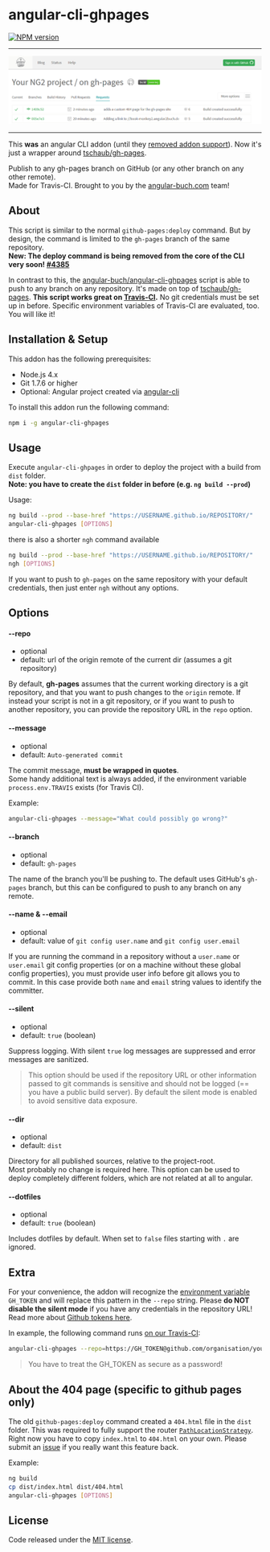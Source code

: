 # angular-cli-ghpages
[![NPM version][npm-image]][npm-url]

<hr>

![Screenshot](screenshot-travis.png)

<hr>

This __was__ an angular CLI addon (until they [removed addon support](https://github.com/angular/angular-cli/pull/3695)).
Now it's just a wrapper around [tschaub/gh-pages](https://github.com/tschaub/gh-pages).

Publish to any gh-pages branch on GitHub (or any other branch on any other remote).  
Made for Travis-CI. Brought to you by the [angular-buch.com](https://angular-buch.com/) team! 

## About

This script is similar to the normal `github-pages:deploy` command.
But by design, the command is limited to the `gh-pages` branch of the same repository.  
__New: The deploy command is being removed from the core of the CLI very soon! [#4385](https://github.com/angular/angular-cli/pull/4385)__


In contrast to this, the [angular-buch/angular-cli-ghpages](https://github.com/angular-buch/angular-cli-ghpages) script is able to push to any branch on any repository. It's made on top of [tschaub/gh-pages](https://github.com/tschaub/gh-pages).
__This script works great on [Travis-CI](https://travis-ci.org/).__ No git credentials must be set up in before. Specific environment variables of Travis-CI are evaluated, too. You will like it!


## Installation & Setup

This addon has the following prerequisites:

- Node.js 4.x
- Git 1.7.6 or higher
- Optional: Angular project created via [angular-cli](https://github.com/angular/angular-cli)

To install this addon run the following command:

```sh
npm i -g angular-cli-ghpages
```

## Usage

Execute `angular-cli-ghpages` in order to deploy the project with a build from `dist` folder.  
__Note: you have to create the  `dist` folder in before (e.g. `ng build --prod`)__

Usage:

```sh
ng build --prod --base-href "https://USERNAME.github.io/REPOSITORY/"
angular-cli-ghpages [OPTIONS]
```

there is also a shorter `ngh` command available

```sh
ng build --prod --base-href "https://USERNAME.github.io/REPOSITORY/"
ngh [OPTIONS]
```

If you want to push to `gh-pages` on the same repository with your default credentials, then just enter `ngh` without any options.

## Options

#### <a id="repo">--repo</a>
 * optional
 * default: url of the origin remote of the current dir (assumes a git repository)

By default, __gh-pages__ assumes that the current working directory is a git repository, and that you want to push changes to the `origin` remote. If instead your script is not in a git repository, or if you want to push to another repository, you can provide the repository URL in the `repo` option.

#### <a id="message">--message</a>
 * optional
 * default: `Auto-generated commit`

The commit message, __must be wrapped in quotes__.  
Some handy additional text is always added, if the environment variable `process.env.TRAVIS` exists (for Travis CI).

Example:
```sh
angular-cli-ghpages --message="What could possibly go wrong?"
```


#### <a id="branch">--branch</a>
 * optional
 * default: `gh-pages`
 
The name of the branch you'll be pushing to.  The default uses GitHub's `gh-pages` branch, but this can be configured to push to any branch on any remote.


#### <a id="name">--name & --email</a>
 * optional
 * default: value of `git config user.name` and `git config user.email`

If you are running the command in a repository without a `user.name` or `user.email` git config properties (or on a machine without these global config properties), you must provide user info before git allows you to commit. In this case provide both `name` and `email` string values to identify the committer.


#### <a id="silent">--silent</a>
 * optional
 * default: `true` (boolean)

Suppress logging. With silent `true` log messages are suppressed and error messages are sanitized.

> This option should be used if the repository URL or other information passed to git commands is sensitive and should not be logged (== you have a public build server). By default the silent mode is enabled to avoid sensitive data exposure.


#### <a id="dir">--dir</a>
 * optional
 * default: `dist`

Directory for all published sources, relative to the project-root.  
Most probably no change is required here.
This option can be used to deploy completely different folders, which are not related at all to angular.



#### <a id="dotfiles">--dotfiles</a>
 * optional
 * default: `true` (boolean)

Includes dotfiles by default. When set to `false` files starting with `.` are ignored.



## Extra

For your convenience, the addon will recognize the [environment variable](https://docs.travis-ci.com/user/environment-variables/#Defining-Variables-in-Repository-Settings) `GH_TOKEN` and will replace this pattern in the `--repo` string. Please __do NOT disable the silent mode__ if you have any credentials in the repository URL! Read more about [Github tokens here](https://help.github.com/articles/creating-an-access-token-for-command-line-use/).

In example, the following command runs [on our Travis-CI](https://travis-ci.org/angular-buch/book-monkey2):

```sh
angular-cli-ghpages --repo=https://GH_TOKEN@github.com/organisation/your-repo.git --name="Displayed Username" --email=mail@example.orf
```
> You have to treat the GH_TOKEN as secure as a password!


## About the 404 page (specific to github pages only)

The old `github-pages:deploy` command created a `404.html` file in the `dist` folder.
This was required to fully support the router [`PathLocationStrategy`](https://angular.io/docs/ts/latest/api/common/index/PathLocationStrategy-class.html).
Right now you have to copy `index.html` to `404.html` on your own.
Please submit an [issue](https://github.com/angular-buch/angular-cli-ghpages/issues) if you really want this feature back.

Example:
```sh
ng build
cp dist/index.html dist/404.html
angular-cli-ghpages [OPTIONS]
```


## License
Code released under the [MIT license](https://opensource.org/licenses/MIT).

[npm-url]: https://www.npmjs.com/package/angular-cli-ghpages
[npm-image]: https://badge.fury.io/js/angular-cli-ghpages.svg
